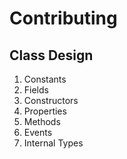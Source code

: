 # Contributing

## Class Design

1.  Constants
2.  Fields
3.  Constructors
4.  Properties
5.  Methods
6.  Events 
7.  Internal Types
